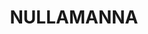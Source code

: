---
lastmod: '2025-04-06T06:05:20+00:00'
latitude: -29.630052
layout: suburb
longitude: 151.162025
postcode: '2360'
state: NSW
title: NULLAMANNA
url: /nsw/nullamanna/
---